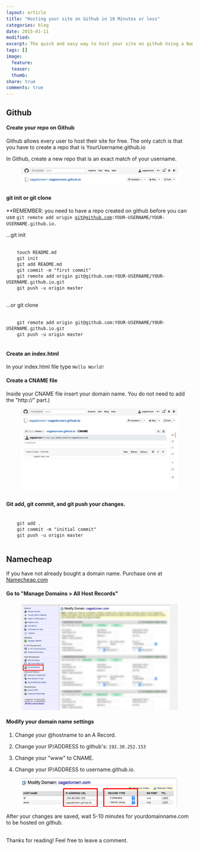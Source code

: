 ```yaml
---
layout: article
title: "Hosting your site on Github in 10 Minutes or less"
categories: blog
date: 2015-01-11
modified:
excerpt: The quick and easy way to host your site on github Using a NameCheap domain name in 10 Minutes or less.
tags: []
image:
  feature: 
  teaser: 
  thumb:
share: true
comments: true
---
```


## Github
<h4>Create your repo on Github</h4>

Github allows every user to host their site for free. The only catch is that you have to create a repo that is YourUsername.github.io

In Github, create a new repo that is an exact match of your username.

<figure>
    <img src="../../images/github_io.png"></a>
</figure>

<h4>git init or git clone</h4>

**REMEMBER: you need to have a repo created on github before you can use <code>git remote add origin git@github.com:YOUR-USERNAME/YOUR-USERNAME.github.io.</code>

...git init
<pre>
    <code>
    touch README.md
    git init
    git add README.md
    git commit -m "first commit"
    git remote add origin git@github.com:YOUR-USERNAME/YOUR-USERNAME.github.io.git
    git push -u origin master
    </code>
</pre>
...or git clone
<pre>
    <code>
    git remote add origin git@github.com:YOUR-USERNAME/YOUR-USERNAME.github.io.git
    git push -u origin master
    </code>
</pre>
<h4>Create an index.html</h4>

In your index.html file type <code>Hello World!</code>

<h4>Create a CNAME file</h4>
Inside your CNAME file insert your domain name. You do not need to add the "http://" part.)

<figure>
    <img src="../../images/cname.png"></a>
</figure>

<h4>Git add, git commit, and git push your changes.</h4>

<pre>
    <code>
    git add .
    git commit -m "initial commit"
    git push -u origin master
    </code>
</pre>
<h2>Namecheap</h2>

If you have not already bought a domain name. Purchase one at <a href="https://namecheap.com">Namecheap.com</a>

<h4>Go to "Manage Domains > All Host Records"</h4>

<figure>
    <img src="../../images/all_host_records.png"></a>
</figure>

<h4>Modify your domain name settings</h4>

1. Change your @hostname to an A Record. 

2. Change your IP/ADDRESS to github's: <code>192.30.252.153</code>

3. Change your "www" to CNAME. 

4. Change your IP/ADDRESS to username.github.io.

<figure>
    <img src="../../images/manage_domain.png"></a>
</figure>

After your changes are saved, wait 5-10 minutes for yourdomainname.com to be hosted on github.

<br>
Thanks for reading! 
Feel free to leave a comment.
